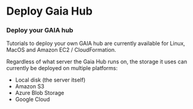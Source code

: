 # Deploy Gaia Hub

### Deploy your GAIA hub

Tutorials to deploy your own GAIA hub are currently available for Linux, MacOS and Amazon EC2 / CloudFormation.

Regardless of what server the Gaia Hub runs on, the storage it uses can currently be deployed on multiple platforms:

* Local disk (the server itself)
* Amazon S3
* Azure Blob Storage
* Google Cloud

